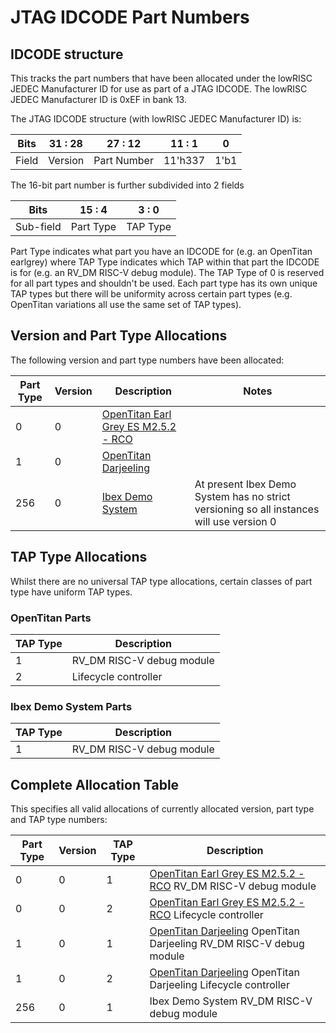 # JTAG IDCODE Part Numbers

## IDCODE structure

This tracks the part numbers that have been allocated under the lowRISC JEDEC Manufacturer ID for use as part of a JTAG IDCODE.
The lowRISC JEDEC Manufacturer ID is 0xEF in bank 13.

The JTAG IDCODE structure (with lowRISC JEDEC Manufacturer ID) is:

| Bits  | 31 : 28 | 27 : 12     | 11 : 1  | 0   |
| ----- | ------- | ----------- | ------- | --- |
| Field | Version | Part Number | 11'h337 | 1'b1|

The 16-bit part number is further subdivided into 2 fields

| Bits      | 15 : 4    | 3 : 0    |
| --------- | --------- | -------- |
| Sub-field | Part Type | TAP Type |

Part Type indicates what part you have an IDCODE for (e.g. an OpenTitan earlgrey) where TAP Type indicates which TAP within that part the IDCODE is for (e.g. an RV_DM RISC-V debug module).
The TAP Type of 0 is reserved for all part types and shouldn't be used.
Each part type has its own unique TAP types but there will be uniformity across certain part types (e.g. OpenTitan variations all use the same set of TAP types).

## Version and Part Type Allocations

The following version and part type numbers have been allocated:

| Part Type | Version | Description | Notes |
| --------- | ------- | ----------- | ----- |
| 0         | 0       | [OpenTitan Earl Grey ES M2.5.2 - RCO](https://github.com/lowRISC/opentitan/releases/tag/Earlgrey-M2.5.2-RC0) |
| 1         | 0       | [OpenTitan Darjeeling](https://github.com/lowRISC/opentitan-integrated) |
| 256       | 0       | [Ibex Demo System](https://github.com/lowRISC/ibex-demo-system) | At present Ibex Demo System has no strict versioning so all instances will use version 0 |

## TAP Type Allocations

Whilst there are no universal TAP type allocations, certain classes of part type have uniform TAP types.

### OpenTitan Parts

| TAP Type | Description |
| -------- | ----------- |
| 1        | RV_DM RISC-V debug module |
| 2        | Lifecycle controller |

### Ibex Demo System Parts

| TAP Type | Description |
| -------- | ----------- |
| 1        | RV_DM RISC-V debug module |

## Complete Allocation Table

This specifies all valid allocations of currently allocated version, part type and TAP type numbers:

| Part Type | Version | TAP Type | Description |
| --------- | ------- | -------- | ----------- |
| 0         | 0       | 1        | [OpenTitan Earl Grey ES M2.5.2 - RCO](https://github.com/lowRISC/opentitan/releases/tag/Earlgrey-M2.5.2-RC0) RV_DM RISC-V debug module
| 0         | 0       | 2        | [OpenTitan Earl Grey ES M2.5.2 - RCO](https://github.com/lowRISC/opentitan/releases/tag/Earlgrey-M2.5.2-RC0) Lifecycle controller
| 1         | 0       | 1        | [OpenTitan Darjeeling](https://github.com/lowRISC/opentitan-integrated) OpenTitan Darjeeling RV_DM RISC-V debug module
| 1         | 0       | 2        | [OpenTitan Darjeeling](https://github.com/lowRISC/opentitan-integrated) OpenTitan Darjeeling Lifecycle controller
| 256       | 0       | 1        | Ibex Demo System RV_DM RISC-V debug module
